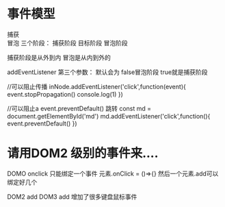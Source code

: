 # 事件模型
捕获  
冒泡
三个阶段： 捕获阶段 目标阶段 冒泡阶段


捕获阶段是从外到内
冒泡是从内到外的

addEventListener
第三个参数： 默认会为 false冒泡阶段 true就是捕获阶段

//可以阻止传播
inNode.addEventListener('click',function(event){
    event.stopPropagation()
    console.log(1)
})

//可以阻止a  event.preventDefault() 跳转
const md = document.getElementById('md')
        md.addEventListener('click',function(){
            event.preventDefault()
        })


# 请用DOM2 级别的事件来....
DOMO onclick 
只能绑定一个事件 元素.onClick = ()=>{}  然后一个元素.add可以绑定好几个

DOM2 add
DOM3 add  增加了很多键盘鼠标事件 

